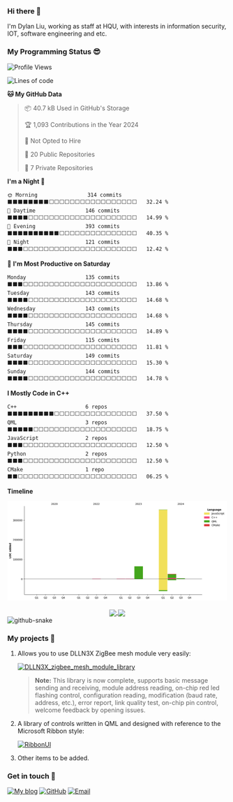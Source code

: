 ### Hi there 👋
I'm Dylan Liu, working as staff at HQU, with interests in information security, IOT, software engineering and etc.

### My Programming Status 😎
<!--START_SECTION:waka-->
![Profile Views](http://img.shields.io/badge/Profile%20Views-0-blue)

![Lines of code](https://img.shields.io/badge/From%20Hello%20World%20I%27ve%20Written-447.3%20thousand%20lines%20of%20code-blue)

**🐱 My GitHub Data** 

> 📦 40.7 kB Used in GitHub's Storage 
 > 
> 🏆 1,093 Contributions in the Year 2024
 > 
> 🚫 Not Opted to Hire
 > 
> 📜 20 Public Repositories 
 > 
> 🔑 7 Private Repositories 
 > 
**I'm a Night 🦉** 

```text
🌞 Morning                314 commits         ⬛⬛⬛⬛⬛⬛⬛⬛⬜⬜⬜⬜⬜⬜⬜⬜⬜⬜⬜⬜⬜⬜⬜⬜⬜   32.24 % 
🌆 Daytime                146 commits         ⬛⬛⬛⬛⬜⬜⬜⬜⬜⬜⬜⬜⬜⬜⬜⬜⬜⬜⬜⬜⬜⬜⬜⬜⬜   14.99 % 
🌃 Evening                393 commits         ⬛⬛⬛⬛⬛⬛⬛⬛⬛⬛⬜⬜⬜⬜⬜⬜⬜⬜⬜⬜⬜⬜⬜⬜⬜   40.35 % 
🌙 Night                  121 commits         ⬛⬛⬛⬜⬜⬜⬜⬜⬜⬜⬜⬜⬜⬜⬜⬜⬜⬜⬜⬜⬜⬜⬜⬜⬜   12.42 % 
```
📅 **I'm Most Productive on Saturday** 

```text
Monday                   135 commits         ⬛⬛⬛⬜⬜⬜⬜⬜⬜⬜⬜⬜⬜⬜⬜⬜⬜⬜⬜⬜⬜⬜⬜⬜⬜   13.86 % 
Tuesday                  143 commits         ⬛⬛⬛⬛⬜⬜⬜⬜⬜⬜⬜⬜⬜⬜⬜⬜⬜⬜⬜⬜⬜⬜⬜⬜⬜   14.68 % 
Wednesday                143 commits         ⬛⬛⬛⬛⬜⬜⬜⬜⬜⬜⬜⬜⬜⬜⬜⬜⬜⬜⬜⬜⬜⬜⬜⬜⬜   14.68 % 
Thursday                 145 commits         ⬛⬛⬛⬛⬜⬜⬜⬜⬜⬜⬜⬜⬜⬜⬜⬜⬜⬜⬜⬜⬜⬜⬜⬜⬜   14.89 % 
Friday                   115 commits         ⬛⬛⬛⬜⬜⬜⬜⬜⬜⬜⬜⬜⬜⬜⬜⬜⬜⬜⬜⬜⬜⬜⬜⬜⬜   11.81 % 
Saturday                 149 commits         ⬛⬛⬛⬛⬜⬜⬜⬜⬜⬜⬜⬜⬜⬜⬜⬜⬜⬜⬜⬜⬜⬜⬜⬜⬜   15.30 % 
Sunday                   144 commits         ⬛⬛⬛⬛⬜⬜⬜⬜⬜⬜⬜⬜⬜⬜⬜⬜⬜⬜⬜⬜⬜⬜⬜⬜⬜   14.78 % 
```


**I Mostly Code in C++** 

```text
C++                      6 repos             ⬛⬛⬛⬛⬛⬛⬛⬛⬛⬜⬜⬜⬜⬜⬜⬜⬜⬜⬜⬜⬜⬜⬜⬜⬜   37.50 % 
QML                      3 repos             ⬛⬛⬛⬛⬛⬜⬜⬜⬜⬜⬜⬜⬜⬜⬜⬜⬜⬜⬜⬜⬜⬜⬜⬜⬜   18.75 % 
JavaScript               2 repos             ⬛⬛⬛⬜⬜⬜⬜⬜⬜⬜⬜⬜⬜⬜⬜⬜⬜⬜⬜⬜⬜⬜⬜⬜⬜   12.50 % 
Python                   2 repos             ⬛⬛⬛⬜⬜⬜⬜⬜⬜⬜⬜⬜⬜⬜⬜⬜⬜⬜⬜⬜⬜⬜⬜⬜⬜   12.50 % 
CMake                    1 repo              ⬛⬛⬜⬜⬜⬜⬜⬜⬜⬜⬜⬜⬜⬜⬜⬜⬜⬜⬜⬜⬜⬜⬜⬜⬜   06.25 % 
```



**Timeline**

![Lines of Code chart](https://raw.githubusercontent.com/mentalfl0w/mentalfl0w/main/assets/bar_graph.png)


<!--END_SECTION:waka-->

<div align="center"><a href="https://github-readme-stats.vercel.app/api?username=mentalfl0w&show_icons=true&theme=swift">
  <img align="center" src="https://github-readme-stats.vercel.app/api?username=mentalfl0w&show_icons=true&theme=swift" style="width:46%; height:auto;">
</a><a href="https://github-readme-stats.vercel.app/api/top-langs/?username=mentalfl0w&layout=compact">
  <img align="center" src="https://github-readme-stats.vercel.app/api/top-langs/?username=mentalfl0w&layout=compact&theme=swift" style="width:35%; height:auto;">
</a></div>

<picture>
  <source media="(prefers-color-scheme: dark)" srcset="https://github.com/mentalfl0w/mentalfl0w/raw/snake/github-contribution-grid-snake-dark.svg" />
  <source media="(prefers-color-scheme: light)" srcset="https://github.com/mentalfl0w/mentalfl0w/raw/snake/github-contribution-grid-snake.svg" />
  <img alt="github-snake" src="github-snake.svg" />
</picture>

### My projects 🔮

1. Allows you to use DLLN3X ZigBee mesh module very easily:

    [![DLLN3X_zigbee_mesh_module_library](https://github-readme-stats.vercel.app/api/pin?username=mentalfl0w&repo=DLLN3X_zigbee_mesh_module_library&theme=swift)](https://github.com/mentalfl0w/DLLN3X_zigbee_mesh_module_library)

    > **Note:** This library is now complete, supports basic message sending and receiving, module address reading, on-chip red led flashing control, configuration reading, modification (baud rate, address, etc.), error report, link quality test, on-chip pin control, welcome feedback by opening issues.

2. A library of controls written in QML and designed with reference to the Microsoft Ribbon style:

    [![RibbonUI](https://github-readme-stats.vercel.app/api/pin?username=mentalfl0w&repo=RibbonUI&theme=swift)](https://github.com/mentalfl0w/RibbonUI)

3. Other items to be added.

### Get in touch 📧

[![My blog](https://img.shields.io/badge/Blog-https%3A%2F%2Fblog.ourdocs.cn-green?logo=wordpress)](https://blog.ourdocs.cn/)
[![GitHub](https://img.shields.io/badge/GitHub-mentalfl0w-green?logo=github)](https://github.com/mentalfl0w)
[![Email](https://img.shields.io/badge/Email-mentalflow@ourdocs.cn-green?logo=gmail)](mailto:mentalflow@ourdocs.cn)

